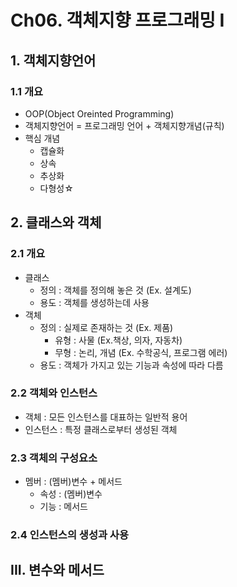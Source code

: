 # Ch06. 객체지향 프로그래밍 I
## 1. 객체지향언어
### 1.1 개요 
* OOP(Object Oreinted Programming)
* 객체지향언어 = 프로그래밍 언어 + 객체지향개념(규칙)
* 핵심 개념
   * 캡슐화
   * 상속
   * 추상화
   * 다형성☆

## 2. 클래스와 객체
### 2.1 개요
* 클래스
   - 정의 : 객체를 정의해 놓은 것 (Ex. 설계도)
   - 용도 : 객체를 생성하는데 사용
* 객체
   - 정의 : 실제로 존재하는 것 (Ex. 제품)
      - 유형 : 사물 (Ex.책상, 의자, 자동차)
      - 무형 : 논리, 개념 (Ex. 수학공식, 프로그램 에러)
   -  용도 : 객체가 가지고 있는 기능과 속성에 따라 다름
### 2.2 객체와 인스턴스 
* 객체 : 모든 인스턴스를 대표하는 일반적 용어
* 인스턴스 : 특정 클래스로부터 생성된 객체
### 2.3 객체의 구성요소
* 멤버 : (멤버)변수 + 메서드
  - 속성 : (멤버)변수
  - 기능 : 메서드
### 2.4 인스턴스의 생성과 사용

## III. 변수와 메서드
